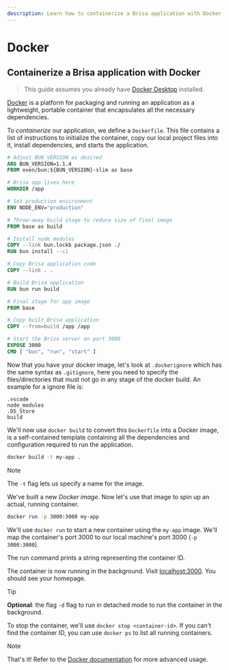```yaml
---
description: Learn how to containerize a Brisa application with Docker
---
```


# Docker

## Containerize a Brisa application with Docker

> This guide assumes you already have [Docker Desktop](https://www.docker.com/products/docker-desktop/) installed.

[Docker](https://www.docker.com/) is a platform for packaging and running an application as a lightweight, portable container that encapsulates all the necessary dependencies.

To _containerize_ our application, we define a `Dockerfile`. This file contains a list of instructions to initialize the container, copy our local project files into it, install dependencies, and starts the application.

```Dockerfile
# Adjust BUN_VERSION as desired
ARG BUN_VERSION=1.1.4
FROM oven/bun:${BUN_VERSION}-slim as base

# Brisa app lives here
WORKDIR /app

# Set production environment
ENV NODE_ENV="production"

# Throw-away build stage to reduce size of final image
FROM base as build

# Install node modules
COPY --link bun.lockb package.json ./
RUN bun install --ci

# Copy Brisa application code
COPY --link . .

# Build Brisa application
RUN bun run build

# Final stage for app image
FROM base

# Copy built Brisa application
COPY --from=build /app /app

# Start the Brisa server on port 3000
EXPOSE 3000
CMD [ "bun", "run", "start" ]
```

Now that you have your docker image, let's look at `.dockerignore` which has the same syntax as `.gitignore`, here you need to specify the files/directories that must not go in any stage of the docker build. An example for a ignore file is:

```.dockerignore
.vscode
node_modules
.DS_Store
build
```

We'll now use `docker build` to convert this `Dockerfile` into a Docker image, is a self-contained template containing all the dependencies and configuration required to run the application.

```sh
docker build -t my-app .
```

> [!NOTE]
>
> The `-t` flag lets us specify a name for the image.

We've built a new _Docker image_. Now let's use that image to spin up an actual, running container.

```sh
docker run -p 3000:3000 my-app
```

We'll use `docker run` to start a new container using the `my-app` image. We'll map the container's port 3000 to our local machine's port 3000 (`-p 3000:3000`).

The run command prints a string representing the container ID.

The container is now running in the background. Visit [localhost:3000](localhost:300). You should see your homepage.

> [!TIP]
>
> **Optional**: the flag `-d` flag to run in detached mode to run the container in the background.

To stop the container, we'll use `docker stop <container-id>`. If you can't find the container ID, you can use `docker ps` to list all running containers.

> [!NOTE]
>
> That's it! Refer to the [Docker documentation](https://docs.docker.com/) for more advanced usage.

